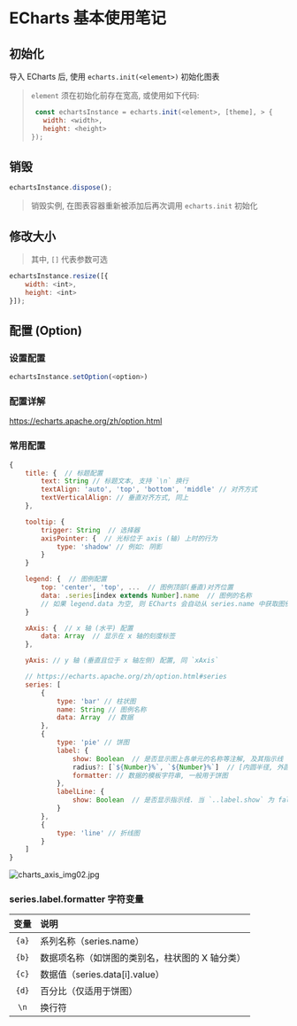 # ECharts 基本使用笔记

## 初始化

导入 ECharts 后, 使用 `echarts.init(<element>)` 初始化图表

> `element` 须在初始化前存在宽高, 或使用如下代码:
>
> ```js
>  const echartsInstance = echarts.init(<element>, [theme], > {
>    width: <width>,
>    height: <height>
> });
> ```

## 销毁

```js
echartsInstance.dispose();
```

> 销毁实例, 在图表容器重新被添加后再次调用 `echarts.init` 初始化

## 修改大小

> 其中, `[]` 代表参数可选

```js
echartsInstance.resize([{
    width: <int>,
    height: <int>
}]);
```

## 配置 (Option)

### 设置配置

```js
echartsInstance.setOption(<option>)
```

### 配置详解

<https://echarts.apache.org/zh/option.html>

### 常用配置

```js
{
    title: {  // 标题配置
        text: String // 标题文本, 支持 `\n` 换行
        textAlign: 'auto', 'top', 'bottom', 'middle' // 对齐方式
        textVerticalAlign: // 垂直对齐方式, 同上
    },

    tooltip: {
        trigger: String  // 选择器
        axisPointer: {  // 光标位于 axis (轴) 上时的行为
            type: 'shadow' // 例如: 阴影
        }
    }

    legend: {  // 图例配置
        top: 'center', 'top', ...  // 图例顶部(垂直)对齐位置
        data: .series[index extends Number].name  // 图例的名称
        // 如果 legend.data 为空, 则 ECharts 会自动从 series.name 中获取图例. 但如果 legend.data 手动指定了值, 则仅显示这些指定的项
    }

    xAxis: {  // x 轴 (水平) 配置
        data: Array  // 显示在 x 轴的刻度标签
    },

    yAxis: // y 轴 (垂直且位于 x 轴左侧) 配置, 同 `xAxis`

    // https://echarts.apache.org/zh/option.html#series
    series: [
        {
            type: 'bar' // 柱状图
            name: String // 图例名称
            data: Array  // 数据
        },
        {
            type: 'pie' // 饼图
            label: {
                show: Boolean  // 是否显示图上各单元的名称等注解, 及其指示线
                radius?: [`${Number}%`, `${Number}%`]  // [内圆半径, 外圆半径], 选填或只提供一个, 即内圆半径为 0, 设置外圆半径, 默认为 `100%`
                formatter: // 数据的模板字符串, 一般用于饼图
            },
            labelLine: {
                show: Boolean  // 是否显示指示线. 当 `..label.show` 为 false 时, 该值无论设置为什么, 均等效于 `false`
            }
        },
        {
            type: 'line' // 折线图
        }
    ]
}
```
![charts_axis_img02.jpg](https://echarts.apache.org/handbook/images/design/axis/charts_axis_img02.jpg)

### series.label.formatter 字符变量
| 变量 | 说明 |
| :-: | :- |
`{a}` | 系列名称（series.name）
`{b}` | 数据项名称（如饼图的类别名，柱状图的 X 轴分类）
`{c}` | 数据值（series.data[i].value）
`{d}` | 百分比（仅适用于饼图）
`\n` | 换行符
